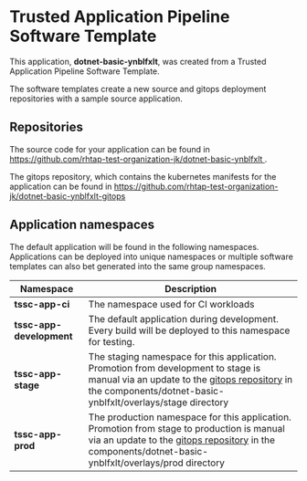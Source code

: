 # Trusted Application Pipeline Software Template

This application, **dotnet-basic-ynblfxlt**, was created from a Trusted Application Pipeline Software Template.

The software templates create a new source and gitops deployment repositories with a sample source application. 

## Repositories

The source code for your application can be found in [https://github.com/rhtap-test-organization-jk/dotnet-basic-ynblfxlt ](https://github.com/rhtap-test-organization-jk/dotnet-basic-ynblfxlt ).
 
The gitops repository, which contains the kubernetes manifests for the application can be found in 
[https://github.com/rhtap-test-organization-jk/dotnet-basic-ynblfxlt-gitops ](https://github.com/rhtap-test-organization-jk/dotnet-basic-ynblfxlt-gitops ) 

## Application namespaces 

The default application will be found in the following namespaces. Applications can be deployed into unique namespaces or multiple software templates can also bet generated into the same group namespaces.  

|  Namespace   |  Description   |  
| -------- | -------- |
| **tssc-app-ci** | The namespace used for CI workloads |
| **tssc-app-development** | The default application during development. Every build will be deployed to this namespace for testing. |
| **tssc-app-stage** | The staging namespace for this application. Promotion from development to stage is manual via an update to the [gitops repository](https://github.com/rhtap-test-organization-jk/dotnet-basic-ynblfxlt-gitops ) in the components/dotnet-basic-ynblfxlt/overlays/stage directory |
| **tssc-app-prod** | The production namespace for this application. Promotion from stage to production is manual via an update to the [gitops repository](https://github.com/rhtap-test-organization-jk/dotnet-basic-ynblfxlt-gitops ) in the components/dotnet-basic-ynblfxlt/overlays/prod directory |